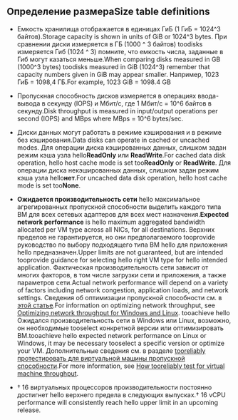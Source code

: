 
## <a name="size-table-definitions"></a><span data-ttu-id="d283c-101">Определение размера</span><span class="sxs-lookup"><span data-stu-id="d283c-101">Size table definitions</span></span>

- <span data-ttu-id="d283c-102">Емкость хранилища отображается в единицах ГиБ (1 ГиБ = 1024^3 байтов).</span><span class="sxs-lookup"><span data-stu-id="d283c-102">Storage capacity is shown in units of GiB or 1024^3 bytes.</span></span> <span data-ttu-id="d283c-103">При сравнении диски измеряется в ГБ (1000 ^ 3 байтов) toodisks измеряется Гиб (1024 ^ 3) помните, что емкость числа, заданные в Гиб могут казаться меньше.</span><span class="sxs-lookup"><span data-stu-id="d283c-103">When comparing disks measured in GB (1000^3 bytes) toodisks measured in GiB (1024^3) remember that capacity numbers given in GiB may appear smaller.</span></span> <span data-ttu-id="d283c-104">Например, 1023 ГиБ = 1098,4 ГБ.</span><span class="sxs-lookup"><span data-stu-id="d283c-104">For example, 1023 GiB = 1098.4 GB</span></span>
- <span data-ttu-id="d283c-105">Пропускная способность дисков измеряется в операциях ввода-вывода в секунду (IOPS) и Мбит/с, где 1 Мбит/с = 10^6 байтов в секунду.</span><span class="sxs-lookup"><span data-stu-id="d283c-105">Disk throughput is measured in input/output operations per second (IOPS) and MBps where MBps = 10^6 bytes/sec.</span></span>
- <span data-ttu-id="d283c-106">Диски данных могут работать в режиме кэширования и в режиме без кэширования.</span><span class="sxs-lookup"><span data-stu-id="d283c-106">Data disks can operate in cached or uncached modes.</span></span> <span data-ttu-id="d283c-107">Для операции диска кэшированных данных, слишком задан режим кэша узла hello**ReadOnly** или **ReadWrite**.</span><span class="sxs-lookup"><span data-stu-id="d283c-107">For cached data disk operation, hello host cache mode is set too**ReadOnly** or **ReadWrite**.</span></span>  <span data-ttu-id="d283c-108">Для операции диска некэшированных данных, слишком задан режим кэша узла hello**нет**.</span><span class="sxs-lookup"><span data-stu-id="d283c-108">For uncached data disk operation, hello host cache mode is set too**None**.</span></span>
- <span data-ttu-id="d283c-109">**Ожидается производительность сети** hello максимальное агрегированных пропускной способности выделить каждого типа ВМ для всех сетевых адаптеров для всех мест назначения.</span><span class="sxs-lookup"><span data-stu-id="d283c-109">**Expected network performance** is hello maximum aggregated bandwidth allocated per VM type across all NICs, for all destinations.</span></span> <span data-ttu-id="d283c-110">Верхних пределов не гарантируется, но они предполагаемого tooprovide руководство по выбору подходящего типа ВМ hello для приложения hello предназначен.</span><span class="sxs-lookup"><span data-stu-id="d283c-110">Upper limits are not guaranteed, but are intended tooprovide guidance for selecting hello right VM type for hello intended application.</span></span> <span data-ttu-id="d283c-111">Фактическая производительность сети зависит от многих факторов, в том числе загрузки сети и приложения, а также параметров сети.</span><span class="sxs-lookup"><span data-stu-id="d283c-111">Actual network performance will depend on a variety of factors including network congestion, application loads, and network settings.</span></span> <span data-ttu-id="d283c-112">Сведения об оптимизации пропускной способности см. в [этой статье](../articles/virtual-network/virtual-network-optimize-network-bandwidth.md).</span><span class="sxs-lookup"><span data-stu-id="d283c-112">For information on optimizing network throughput, see [Optimizing network throughput for Windows and Linux](../articles/virtual-network/virtual-network-optimize-network-bandwidth.md).</span></span> <span data-ttu-id="d283c-113">tooachieve hello Ожидался производительность сети в Windows или Linux, возможно, он необходимые tooselect конкретной версии или оптимизировать ВМ.</span><span class="sxs-lookup"><span data-stu-id="d283c-113">tooachieve hello expected network performance on Linux or Windows, it may be necessary tooselect a specific version or optimize your VM.</span></span> <span data-ttu-id="d283c-114">Дополнительные сведения см. в разделе [tooreliably протестировать для виртуальной машины пропускной способности](../articles/virtual-network/virtual-network-bandwidth-testing.md).</span><span class="sxs-lookup"><span data-stu-id="d283c-114">For more information, see [How tooreliably test for virtual machine throughput](../articles/virtual-network/virtual-network-bandwidth-testing.md).</span></span>

- <span data-ttu-id="d283c-115">&#8224; 16 виртуальных процессоров производительности постоянно достигнет hello верхнего предела в следующих выпусках.</span><span class="sxs-lookup"><span data-stu-id="d283c-115">&#8224; 16 vCPU performance will consistently reach hello upper limit in an upcoming release.</span></span>


